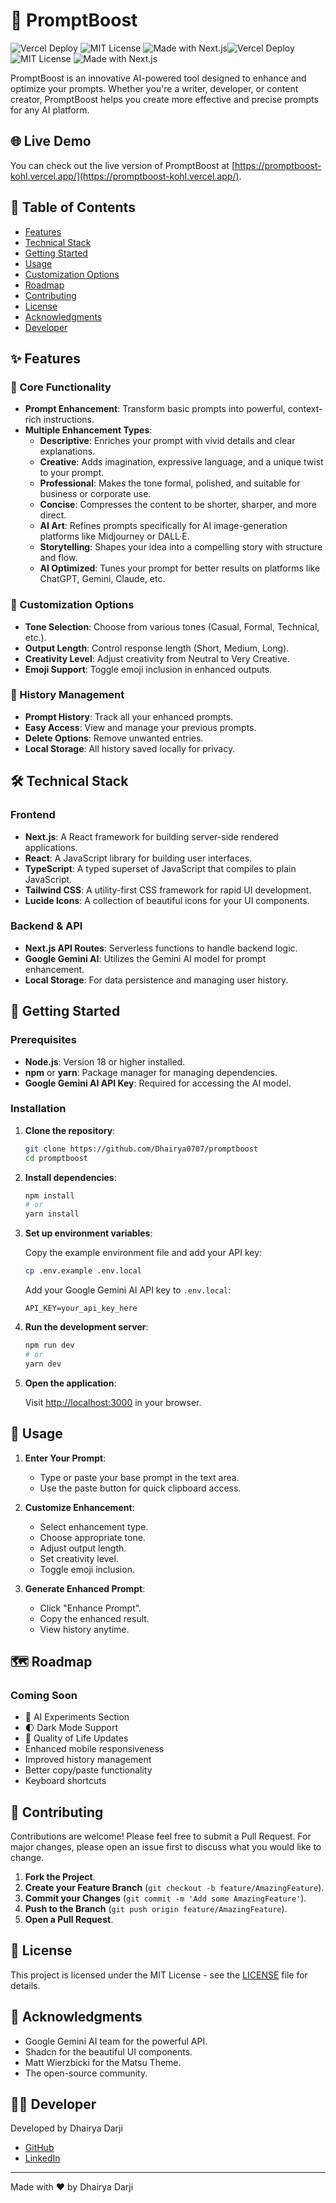 # 🚀 PromptBoost

![Vercel Deploy](https://img.shields.io/vercel/deploy)
![MIT License](https://img.shields.io/github/license/Dhairya0707/promptboost)
![Made with Next.js](https://img.shields.io/badge/Made%20with-Next.js-black?logo=next.js)![Vercel Deploy](https://img.shields.io/vercel/deploy)
![MIT License](https://img.shields.io/github/license/Dhairya0707/promptboost)
![Made with Next.js](https://img.shields.io/badge/Made%20with-Next.js-black?logo=next.js)

PromptBoost is an innovative AI-powered tool designed to enhance and optimize your prompts. Whether you're a writer, developer, or content creator, PromptBoost helps you create more effective and precise prompts for any AI platform.

## 🌐 Live Demo

You can check out the live version of PromptBoost at [https://promptboost-kohl.vercel.app/](https://promptboost-kohl.vercel.app/).

## 📖 Table of Contents

- [Features](#features)
- [Technical Stack](#technical-stack)
- [Getting Started](#getting-started)
- [Usage](#usage)
- [Customization Options](#customization-options)
- [Roadmap](#roadmap)
- [Contributing](#contributing)
- [License](#license)
- [Acknowledgments](#acknowledgments)
- [Developer](#developer)

## ✨ Features

### 🎯 Core Functionality

- **Prompt Enhancement**: Transform basic prompts into powerful, context-rich instructions.
- **Multiple Enhancement Types**:
  - **Descriptive**: Enriches your prompt with vivid details and clear explanations.
  - **Creative**: Adds imagination, expressive language, and a unique twist to your prompt.
  - **Professional**: Makes the tone formal, polished, and suitable for business or corporate use.
  - **Concise**: Compresses the content to be shorter, sharper, and more direct.
  - **AI Art**: Refines prompts specifically for AI image-generation platforms like Midjourney or DALL·E.
  - **Storytelling**: Shapes your idea into a compelling story with structure and flow.
  - **AI Optimized**: Tunes your prompt for better results on platforms like ChatGPT, Gemini, Claude, etc.

### 🎨 Customization Options

- **Tone Selection**: Choose from various tones (Casual, Formal, Technical, etc.).
- **Output Length**: Control response length (Short, Medium, Long).
- **Creativity Level**: Adjust creativity from Neutral to Very Creative.
- **Emoji Support**: Toggle emoji inclusion in enhanced outputs.

### 📝 History Management

- **Prompt History**: Track all your enhanced prompts.
- **Easy Access**: View and manage your previous prompts.
- **Delete Options**: Remove unwanted entries.
- **Local Storage**: All history saved locally for privacy.

## 🛠️ Technical Stack

### Frontend

- **Next.js**: A React framework for building server-side rendered applications.
- **React**: A JavaScript library for building user interfaces.
- **TypeScript**: A typed superset of JavaScript that compiles to plain JavaScript.
- **Tailwind CSS**: A utility-first CSS framework for rapid UI development.
- **Lucide Icons**: A collection of beautiful icons for your UI components.

### Backend & API

- **Next.js API Routes**: Serverless functions to handle backend logic.
- **Google Gemini AI**: Utilizes the Gemini AI model for prompt enhancement.
- **Local Storage**: For data persistence and managing user history.

## 🚀 Getting Started

### Prerequisites

- **Node.js**: Version 18 or higher installed.
- **npm** or **yarn**: Package manager for managing dependencies.
- **Google Gemini AI API Key**: Required for accessing the AI model.

### Installation

1. **Clone the repository**:

   ```bash
   git clone https://github.com/Dhairya0707/promptboost
   cd promptboost
   ```

2. **Install dependencies**:

   ```bash
   npm install
   # or
   yarn install
   ```

3. **Set up environment variables**:

   Copy the example environment file and add your API key:

   ```bash
   cp .env.example .env.local
   ```

   Add your Google Gemini AI API key to `.env.local`:

   ```plaintext
   API_KEY=your_api_key_here
   ```

4. **Run the development server**:

   ```bash
   npm run dev
   # or
   yarn dev
   ```

5. **Open the application**:

   Visit [http://localhost:3000](http://localhost:3000) in your browser.

## 📱 Usage

1. **Enter Your Prompt**:

   - Type or paste your base prompt in the text area.
   - Use the paste button for quick clipboard access.

2. **Customize Enhancement**:

   - Select enhancement type.
   - Choose appropriate tone.
   - Adjust output length.
   - Set creativity level.
   - Toggle emoji inclusion.

3. **Generate Enhanced Prompt**:
   - Click "Enhance Prompt".
   - Copy the enhanced result.
   - View history anytime.

## 🗺️ Roadmap

### Coming Soon

- 🧪 AI Experiments Section
- 🌓 Dark Mode Support
- 🔄 Quality of Life Updates
- Enhanced mobile responsiveness
- Improved history management
- Better copy/paste functionality
- Keyboard shortcuts

## 👥 Contributing

Contributions are welcome! Please feel free to submit a Pull Request. For major changes, please open an issue first to discuss what you would like to change.

1. **Fork the Project**.
2. **Create your Feature Branch** (`git checkout -b feature/AmazingFeature`).
3. **Commit your Changes** (`git commit -m 'Add some AmazingFeature'`).
4. **Push to the Branch** (`git push origin feature/AmazingFeature`).
5. **Open a Pull Request**.

## 📄 License

This project is licensed under the MIT License - see the [LICENSE](LICENSE) file for details.

## 🙏 Acknowledgments

- Google Gemini AI team for the powerful API.
- Shadcn for the beautiful UI components.
- Matt Wierzbicki for the Matsu Theme.
- The open-source community.

## 👨‍💻 Developer

Developed by Dhairya Darji

- [GitHub](https://github.com/Dhairya0707)
- [LinkedIn](https://linkedin.com/in/dhairya-darji-072428284)

---

Made with ❤️ by Dhairya Darji
